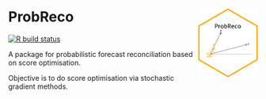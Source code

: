 # ProbReco <a href='https://https://github.com/anastasiospanagiotelis/ProbReco'><img src='man/figures/ProbReco.png' align="right" height="138.5" /></a>


<!-- badges: start -->
  [![R build status](https://github.com/anastasiospanagiotelis/ProbReco/workflows/R-CMD-check/badge.svg)](https://github.com/anastasiospanagiotelis/ProbReco/actions)
  <!-- badges: end -->

A package for probabilistic forecast reconciliation based on score optimisation.

Objective is to do score optimisation via stochastic gradient methods.

